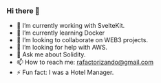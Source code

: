 ### Hi there 👋

<!--
**RafaelCamps/RafaelCamps** is a ✨ _special_ ✨ repository because its `README.md` (this file) appears on your GitHub profile.

Here are some ideas to get you started:
-->

- 🔭 I’m currently working with SvelteKit.
- 🌱 I’m currently learning Docker
- 👯 I’m looking to collaborate on WEB3 projects.
- 🤔 I’m looking for help with AWS.
- 💬 Ask me about Solidity.
- 📫 How to reach me: rafactorizando@gmail.com
- ⚡ Fun fact: I was a Hotel Manager.

